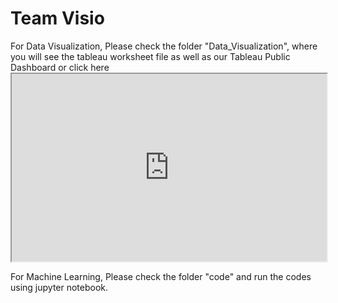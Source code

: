 <h1> Team Visio </h1>
<p> For Data Visualization, Please check the folder "Data_Visualization", where you will see the tableau worksheet file as well as our Tableau Public Dashboard or click here <iframe
  src="https://codepen.io/team/codepen/embed/preview/PNaGbb"
  style="width:100%; height:300px;"
></iframe> </p>
<p> For Machine Learning, Please check the folder "code" and run the codes using jupyter notebook. </p>
